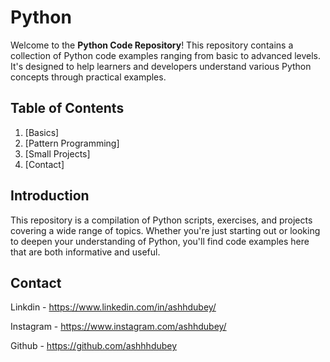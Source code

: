 # Python

Welcome to the **Python Code Repository**! This repository contains a collection of Python code examples ranging from basic to advanced levels. It's designed to help learners and developers understand various Python concepts through practical examples.

## Table of Contents

1. [Basics]
2. [Pattern Programming]
3. [Small Projects]
4. [Contact]

## Introduction

This repository is a compilation of Python scripts, exercises, and projects covering a wide range of topics. Whether you're just starting out or looking to deepen your understanding of Python, you'll find code examples here that are both informative and useful.

## Contact 

Linkdin - https://www.linkedin.com/in/ashhdubey/

Instagram -  https://www.instagram.com/ashhdubey/

Github - https://github.com/ashhhdubey

